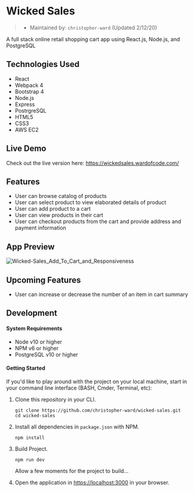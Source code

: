 # Wicked Sales
> - Maintained by: `christopher-ward`  (Updated 2/12/20)

A full stack online retail shopping cart app using React.js, Node.js, and PostgreSQL
## Technologies Used
- React
- Webpack 4
- Bootstrap 4
- Node.js
- Express
- PostrgreSQL
- HTML5
- CSS3
- AWS EC2

## Live Demo
Check out the live version here: <https://wickedsales.wardofcode.com/>

## Features
- User can browse catalog of products
- User can select product to view elaborated details of product
- User can add product to a cart
- User can view products in their cart
- User can checkout products from the cart and provide address and payment information

## App Preview
![Wicked-Sales_Add_To_Cart_and_Responsiveness](1_Add_To_Cart_and_Responsiveness.gif)

## Upcoming Features 
- User can increase or decrease the number of an item in cart summary

## Development

#### System Requirements
- Node v10 or higher
- NPM v6 or higher
- PostgreSQL v10 or higher

#### Getting Started
If you'd like to play around with the project on your local machine, start in your command line interface (BASH, Cmder, Terminal, etc):

1. Clone this repository in your CLI.
    ```shell
    git clone https://github.com/christopher-ward/wicked-sales.git
    cd wicked-sales
    ```
1. Install all dependencies in `package.json` with NPM.
    ```shell
    npm install
    ```
1. Build Project.
    ```shell
    npm run dev
    ```
    Allow a few moments for the project to build...
    
1. Open the application in [https://localhost:3000](https://localhost:3000) in your browser.
    
